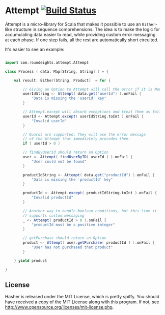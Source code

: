 Attempt [![Build Status](https://secure.travis-ci.org/Nycto/Attempt.png?branch=master)](http://travis-ci.org/Nycto/Attempt)
=======

Attempt is a micro-library for Scala that makes it possible to use an
`Either`-like structure in sequence comprehensions. The idea is to make the
logic for accumulating data easier to read, while providing custom error
messaging at each phase. If one step fails, all the rest are automatically
short circuited.

It's easier to see an example:

```scala

import com.roundeights.attempt.Attempt

class Process ( data: Map[String, String] ) = {

    val result: Either[String, Product]  = for {

        // Giving an Option to Attempt will call the error if it is None
        userIdString <- Attempt( data.get("userId") ).onFail {
            "Data is missing the 'userId' key"
        }

        // Attempt.except will absorb exceptions and treat them as failures
        userId <- Attempt.except( userIdString.toInt ).onFail {
            "Invalid userId"
        }

        // Guards are supported. They will use the error message
        // of the Attempt that immediately precedes them.
        if ( userId > 0 )

        // findByUserId should return an Option
        user <- Attempt( findUserByID( userId ) ).onFail {
            "User could not be found"
        }

        productIdString <- Attempt( data.get("productId") ).onFail {
            "Data is missing the 'productId' key"
        }

        productId <- Attempt.except( productIdString.toInt ).onFail {
            "Invalid productId"
        }

        // Another way to handle boolean conditions, but this time it
        // supports custom messaging
        _ <- Attempt( productId > 0 ).onFail {
            "productId must be a positive integer"
        }

        // getPurchase should return an Option
        product <- Attempt( user.getPurchase( productId ) ).onFail {
            "User has not purchased that product"
        }

    } yield product

}

```

License
-------

Hasher is released under the MIT License, which is pretty spiffy. You should
have received a copy of the MIT License along with this program. If not, see
<http://www.opensource.org/licenses/mit-license.php>.

